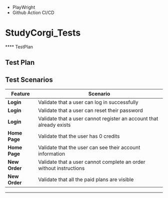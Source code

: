- PlayWright
- Github Action CI/CD

# StudyCorgi_Tests
**** TestPlan

## Test Plan

## Test Scenarios

| Feature           | Scenario                                                                 |
|-------------------|--------------------------------------------------------------------------|
| **Login**         | Validate that a user can log in successfully                             |
| **Login**         | Validate that a user can reset their password                            |
| **Login**         | Validate that a user cannot register an account that already exists      |
| **Home Page**     | Validate that the user has 0 credits                                     |
| **Home Page**     | Validate that the user can see their account information                 |
| **New Order**     | Validate that a user cannot complete an order without instructions       |
| **New Order**     | Validate that all the paid plans are visible                             |


***
